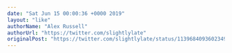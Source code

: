 ```yaml
---
date: "Sat Jun 15 00:00:36 +0000 2019"
layout: "like"
authorName: "Alex Russell"
authorUrl: "https://twitter.com/slightlylate"
originalPost: "https://twitter.com/slightlylate/status/1139684093602349056"
---
```

